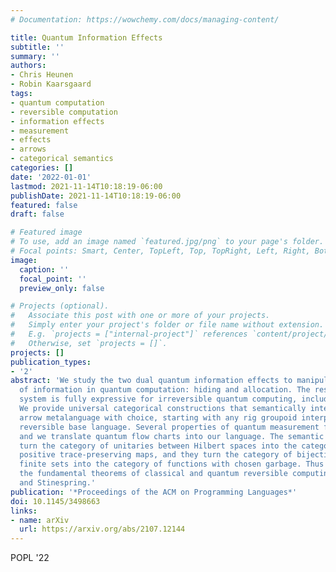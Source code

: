 ```yaml
---
# Documentation: https://wowchemy.com/docs/managing-content/

title: Quantum Information Effects
subtitle: ''
summary: ''
authors:
- Chris Heunen
- Robin Kaarsgaard
tags:
- quantum computation
- reversible computation
- information effects
- measurement
- effects
- arrows
- categorical semantics
categories: []
date: '2022-01-01'
lastmod: 2021-11-14T10:18:19-06:00
publishDate: 2021-11-14T10:18:19-06:00
featured: false
draft: false

# Featured image
# To use, add an image named `featured.jpg/png` to your page's folder.
# Focal points: Smart, Center, TopLeft, Top, TopRight, Left, Right, BottomLeft, Bottom, BottomRight.
image:
  caption: ''
  focal_point: ''
  preview_only: false

# Projects (optional).
#   Associate this post with one or more of your projects.
#   Simply enter your project's folder or file name without extension.
#   E.g. `projects = ["internal-project"]` references `content/project/deep-learning/index.md`.
#   Otherwise, set `projects = []`.
projects: []
publication_types:
- '2'
abstract: 'We study the two dual quantum information effects to manipulate the amount
  of information in quantum computation: hiding and allocation. The resulting type-and-effect
  system is fully expressive for irreversible quantum computing, including measurement.
  We provide universal categorical constructions that semantically interpret this
  arrow metalanguage with choice, starting with any rig groupoid interpreting the
  reversible base language. Several properties of quantum measurement follow in general,
  and we translate quantum flow charts into our language. The semantic constructions
  turn the category of unitaries between Hilbert spaces into the category of completely
  positive trace-preserving maps, and they turn the category of bijections between
  finite sets into the category of functions with chosen garbage. Thus they capture
  the fundamental theorems of classical and quantum reversible computing of Toffoli
  and Stinespring.'
publication: '*Proceedings of the ACM on Programming Languages*'
doi: 10.1145/3498663
links:
- name: arXiv
  url: https://arxiv.org/abs/2107.12144
---
```

POPL '22